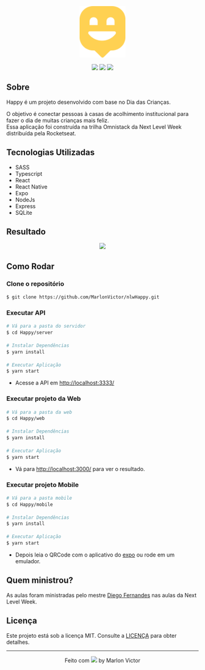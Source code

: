 <p align="center">
  <img src="https://github.com/MarlonVictor/nlwHappy/blob/master/mobile/src/images/map-marker%402x.png" width="120px">
</p>

<p align="center">
  <img src="https://img.shields.io/github/repo-size/MarlonVictor/nlwHappy?color=29B6D1&logo=GitHub&style=flat-square">
  <img src="https://img.shields.io/github/stars/MarlonVictor/nlwHappy?color=29B6D1&logo=github&style=flat-square">
  <img src="https://img.shields.io/github/license/MarlonVictor/nlwHappy?color=29B6D1&style=flat-square">
</p>

## Sobre
Happy é um projeto desenvolvido com base no Dia das Crianças.  
  
O objetivo é conectar pessoas à casas de acolhimento institucional para fazer o dia de muitas crianças mais feliz.  
Essa aplicação foi construída na trilha Omnistack da Next Level Week distribuída pela Rocketseat.  

## Tecnologias Utilizadas
* SASS
* Typescript
* React
* React Native
* Expo
* NodeJs
* Express
* SQLite

## Resultado
<p align="center">
  <img src="https://user-images.githubusercontent.com/62356988/96376028-f5936480-1152-11eb-870a-7fcc7d4d156a.png">
</p>

## Como Rodar

### Clone o repositório
```bash
$ git clone https://github.com/MarlonVictor/nlwHappy.git
```

### Executar API
```bash
# Vá para a pasta do servidor 
$ cd Happy/server

# Instalar Dependências
$ yarn install

# Executar Aplicação 
$ yarn start
```
* Acesse a API em [http://localhost:3333/](http://localhost:3333/)

### Executar projeto da Web
```bash
# Vá para a pasta da web 
$ cd Happy/web

# Instalar Dependências
$ yarn install

# Executar Aplicação 
$ yarn start
```
* Vá para [http://localhost:3000/](http://localhost:3000/) para ver o resultado.

### Executar projeto Mobile
```bash
# Vá para a pasta mobile 
$ cd Happy/mobile

# Instalar Dependências
$ yarn install

# Executar Aplicação 
$ yarn start
```
* Depois leia o QRCode com o aplicativo do [expo](https://expo.io/) ou rode em um emulador.


## Quem ministrou?

As aulas foram ministradas pelo mestre [Diego Fernandes](https://github.com/diego3g) nas aulas da Next Level Week.

## Licença
Este projeto está sob a licença MIT. Consulte a [LICENÇA](https://github.com/MarlonVictor/nlwHappy/blob/master/LICENSE) para obter detalhes.

___
<p align="center">
  Feito com <img src="https://github.githubassets.com/images/icons/emoji/unicode/1f49c.png" width="20px"> by Marlon Victor
</p>
